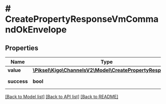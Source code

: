 # # CreatePropertyResponseVmCommandOkEnvelope

## Properties

Name | Type | Description | Notes
------------ | ------------- | ------------- | -------------
**value** | [**\Piksel\Kigo\ChannelsV2\Model\CreatePropertyResponseVm**](CreatePropertyResponseVm.md) |  | [optional]
**success** | **bool** |  | [optional] [readonly]

[[Back to Model list]](../../README.md#models) [[Back to API list]](../../README.md#endpoints) [[Back to README]](../../README.md)
